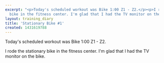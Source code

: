 ```yaml
---
excerpt: "<p>Today's scheduled workout was Bike 1:00 Z1 - Z2.</p><p>I rode the stationary
  bike in the fitness center. I'm glad that I had the TV monitor on the bike.</p>"
layout: training_diary
title: 'Stationary Bike #1'
created: 1431619788
---
```

<p>Today's scheduled workout was Bike 1:00 Z1 - Z2.</p><p>I rode the stationary bike in the fitness center. I'm glad that I had the TV monitor on the bike.</p>
